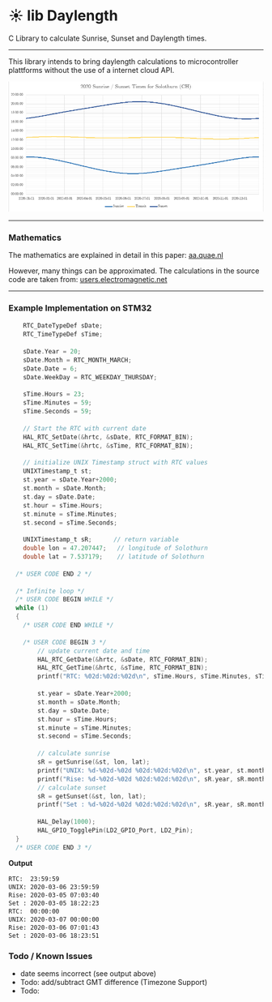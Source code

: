 # ☀️ lib Daylength

C Library to calculate Sunrise, Sunset and Daylength times.

---

This library intends to bring daylength calculations to microcontroller plattforms without the use of a internet cloud API.

![](graph.png)

---

### Mathematics

The mathematics are explained in detail in this paper: [aa.quae.nl](https://www.aa.quae.nl/en/reken/zonpositie.html)

However, many things can be approximated. 
The calculations in the source code are taken from: [users.electromagnetic.net](http://users.electromagnetic.net/bu/astro/iyf-calc.php)

---

### Example Implementation on STM32

```c
    RTC_DateTypeDef sDate;
    RTC_TimeTypeDef sTime;
    
    sDate.Year = 20;
    sDate.Month = RTC_MONTH_MARCH;
    sDate.Date = 6;
    sDate.WeekDay = RTC_WEEKDAY_THURSDAY;
    
    sTime.Hours = 23;
    sTime.Minutes = 59;
    sTime.Seconds = 59;
    
    // Start the RTC with current date
    HAL_RTC_SetDate(&hrtc, &sDate, RTC_FORMAT_BIN);
    HAL_RTC_SetTime(&hrtc, &sTime, RTC_FORMAT_BIN);
    
    // initialize UNIX Timestamp struct with RTC values
    UNIXTimestamp_t st;
    st.year = sDate.Year+2000;
    st.month = sDate.Month;
    st.day = sDate.Date;
    st.hour = sTime.Hours;
    st.minute = sTime.Minutes;
    st.second = sTime.Seconds;
    
    UNIXTimestamp_t sR;      // return variable
    double lon = 47.207447;   // longitude of Solothurn
    double lat = 7.537179;    // latitude of Solothurn
    
  /* USER CODE END 2 */

  /* Infinite loop */
  /* USER CODE BEGIN WHILE */
  while (1)
  {
    /* USER CODE END WHILE */

    /* USER CODE BEGIN 3 */
        // update current date and time
        HAL_RTC_GetDate(&hrtc, &sDate, RTC_FORMAT_BIN);
        HAL_RTC_GetTime(&hrtc, &sTime, RTC_FORMAT_BIN);
        printf("RTC: %02d:%02d:%02d\n", sTime.Hours, sTime.Minutes, sTime.Seconds);
        
        st.year = sDate.Year+2000;
        st.month = sDate.Month;
        st.day = sDate.Date;
        st.hour = sTime.Hours;
        st.minute = sTime.Minutes;
        st.second = sTime.Seconds;
        
        // calculate sunrise
        sR = getSunrise(&st, lon, lat);
        printf("UNIX: %d-%02d-%02d %02d:%02d:%02d\n", st.year, st.month, st.day, st.hour, st.minute, st.second);
        printf("Rise: %d-%02d-%02d %02d:%02d:%02d\n", sR.year, sR.month, sR.day, sR.hour, sR.minute, sR.second);
        // calculate sunset
        sR = getSunset(&st, lon, lat);
        printf("Set : %d-%02d-%02d %02d:%02d:%02d\n", sR.year, sR.month, sR.day, sR.hour, sR.minute, sR.second);
        
        HAL_Delay(1000);
        HAL_GPIO_TogglePin(LD2_GPIO_Port, LD2_Pin);
  }
  /* USER CODE END 3 */
```

**Output**

```
RTC:  23:59:59
UNIX: 2020-03-06 23:59:59
Rise: 2020-03-05 07:03:40
Set : 2020-03-05 18:22:23
RTC:  00:00:00
UNIX: 2020-03-07 00:00:00
Rise: 2020-03-06 07:01:43
Set : 2020-03-06 18:23:51

```


### Todo / Known Issues

- date seems incorrect (see output above)
- Todo: add/subtract GMT difference (Timezone Support)
- Todo: 

